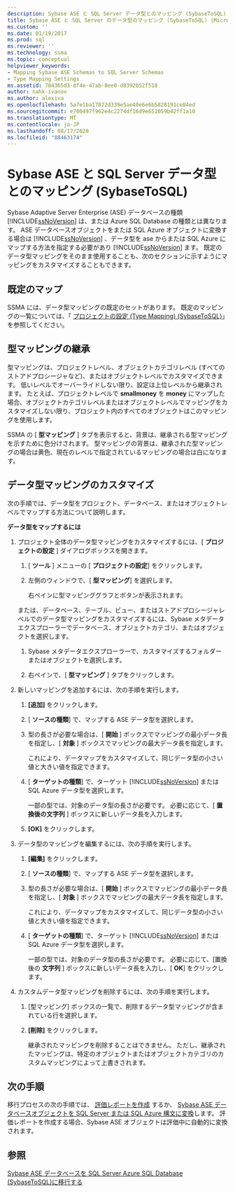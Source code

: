 ```yaml
---
description: Sybase ASE と SQL Server データ型とのマッピング (SybaseToSQL)
title: Sybase ASE と SQL Server のデータ型のマッピング (SybaseToSQL) |Microsoft Docs
ms.custom: ''
ms.date: 01/19/2017
ms.prod: sql
ms.reviewer: ''
ms.technology: ssma
ms.topic: conceptual
helpviewer_keywords:
- Mapping Sybase ASE Schemas to SQL Server Schemas
- Type Mapping Settings
ms.assetid: 784365d3-df4e-47ab-8ee0-d8392b52f510
author: nahk-ivanov
ms.author: alexiva
ms.openlocfilehash: 5a7e1ba17822d339e5ae40e6e6b5828191ce84ed
ms.sourcegitcommit: e700497f962e4c2274df16d9e651059b42ff1a10
ms.translationtype: MT
ms.contentlocale: ja-JP
ms.lasthandoff: 08/17/2020
ms.locfileid: "88463174"
---
```

# <a name="mapping-sybase-ase-and-sql-server-data-types-sybasetosql"></a>Sybase ASE と SQL Server データ型とのマッピング (SybaseToSQL)
Sybase Adaptive Server Enterprise (ASE) データベースの種類 [!INCLUDE[ssNoVersion](../../includes/ssnoversion-md.md)] は、または Azure SQL Database の種類とは異なります。 ASE データベースオブジェクトをまたは SQL Azure オブジェクトに変換する場合は [!INCLUDE[ssNoVersion](../../includes/ssnoversion-md.md)] 、データ型を ase からまたは SQL Azure にマップする方法を指定する必要があり [!INCLUDE[ssNoVersion](../../includes/ssnoversion-md.md)] ます。 既定のデータ型マッピングをそのまま使用することも、次のセクションに示すようにマッピングをカスタマイズすることもできます。  
  
## <a name="default-mappings"></a>既定のマップ  
SSMA には、データ型マッピングの既定のセットがあります。 既定のマッピングの一覧については、「 [プロジェクトの設定 &#40;Type Mapping&#41; &#40;SybaseToSQL&#41;](../../ssma/sybase/project-settings-type-mapping-sybasetosql.md)」を参照してください。  
  
## <a name="type-mapping-inheritance"></a>型マッピングの継承  
型マッピングは、プロジェクトレベル、オブジェクトカテゴリレベル (すべてのストアドプロシージャなど)、またはオブジェクトレベルでカスタマイズできます。 低いレベルでオーバーライドしない限り、設定は上位レベルから継承されます。 たとえば、プロジェクトレベルで **smallmoney** を **money** にマップした場合、オブジェクトカテゴリレベルまたはオブジェクトレベルでマッピングをカスタマイズしない限り、プロジェクト内のすべてのオブジェクトはこのマッピングを使用します。  
  
SSMA の [ **型マッピング** ] タブを表示すると、背景は、継承される型マッピングを示すために色分けされます。 型マッピングの背景は、継承された型マッピングの場合は黄色、現在のレベルで指定されているマッピングの場合は白になります。  
  
## <a name="customizing-data-type-mappings"></a>データ型マッピングのカスタマイズ  
次の手順では、データ型をプロジェクト、データベース、またはオブジェクトレベルでマップする方法について説明します。  
  
**データ型をマップするには**  
  
1.  プロジェクト全体のデータ型マッピングをカスタマイズするには、[ **プロジェクトの設定** ] ダイアログボックスを開きます。  
  
    1.  [ **ツール** ] メニューの [ **プロジェクトの設定**] をクリックします。  
  
    2.  左側のウィンドウで、[ **型マッピング**] を選択します。  
  
        右ペインに型マッピンググラフとボタンが表示されます。  
  
    または、データベース、テーブル、ビュー、またはストアドプロシージャレベルでのデータ型マッピングをカスタマイズするには、Sybase メタデータエクスプローラーでデータベース、オブジェクトカテゴリ、またはオブジェクトを選択します。  
  
    1.  Sybase メタデータエクスプローラーで、カスタマイズするフォルダーまたはオブジェクトを選択します。  
  
    2.  右ペインで、[ **型マッピング** ] タブをクリックします。  
  
2.  新しいマッピングを追加するには、次の手順を実行します。  
  
    1.  **[追加]** をクリックします。  
  
    2.  [ **ソースの種類**] で、マップする ASE データ型を選択します。  
  
    3.  型の長さが必要な場合は、[ **開始** ] ボックスでマッピングの最小データ長を指定し、[ **対象** ] ボックスでマッピングの最大データ長を指定します。  
  
        これにより、データマップをカスタマイズして、同じデータ型の小さい値と大きい値を指定できます。  
  
    4.  [ **ターゲットの種類**] で、ターゲット [!INCLUDE[ssNoVersion](../../includes/ssnoversion-md.md)] または SQL Azure データ型を選択します。  
  
        一部の型では、対象のデータ型の長さが必要です。 必要に応じて、[ **置換後の文字列** ] ボックスに新しいデータ長を入力します。  
  
    5.  **[OK]** をクリックします。  
  
3.  データ型のマッピングを編集するには、次の手順を実行します。  
  
    1.  **[編集]** をクリックします。  
  
    2.  [ **ソースの種類**] で、マップする ASE データ型を選択します。  
  
    3.  型の長さが必要な場合は、[ **開始** ] ボックスでマッピングの最小データ長を指定し、[ **対象** ] ボックスでマッピングの最大データ長を指定します。  
  
        これにより、データマップをカスタマイズして、同じデータ型の小さい値と大きい値を指定できます。  
  
    4.  [ **ターゲットの種類**] で、ターゲット [!INCLUDE[ssNoVersion](../../includes/ssnoversion-md.md)] または SQL Azure データ型を選択します。  
  
        一部の型では、対象のデータ型の長さが必要です。 必要に応じて、[置換後の **文字列** ] ボックスに新しいデータ長を入力し、[ **OK**] をクリックします。  
  
4.  カスタムデータ型マッピングを削除するには、次の手順を実行します。  
  
    1.  [型マッピング] ボックスの一覧で、削除するデータ型マッピングが含まれている行を選択します。  
  
    2.  **[削除]** をクリックします。  
  
        継承されたマッピングを削除することはできません。 ただし、継承されたマッピングは、特定のオブジェクトまたはオブジェクトカテゴリのカスタムマッピングによって上書きされます。  
  
## <a name="next-steps"></a>次の手順  
移行プロセスの次の手順では、 [評価レポートを作成](assessing-sybase-ase-database-objects-for-conversion-sybasetosql.md) するか、 [Sybase ASE データベースオブジェクトを SQL Server または SQL Azure 構文に変換](converting-sybase-ase-database-objects-sybasetosql.md)します。 評価レポートを作成する場合、Sybase ASE オブジェクトは評価中に自動的に変換されます。  
  
## <a name="see-also"></a>参照  
[Sybase ASE データベースを SQL Server Azure SQL Database &#40;SybaseToSQL&#41;に移行する ](../../ssma/sybase/migrating-sybase-ase-databases-to-sql-server-azure-sql-db-sybasetosql.md)  
  
